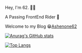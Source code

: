 Hey, I'm 62. 🙋‍♂️

A Passing FrontEnd Rider 🚀

Welcome to my Blog 😁[Ashenone62](https://www.ashenone62.ltd/)

[![Anurag's GitHub stats](https://github-readme-stats.vercel.app/api?username=Ashenone-62&show_icons=true&hide=contribs,prs&theme=vue)](https://github.com/anuraghazra/github-readme-stats)

[![Top Langs](https://github-readme-stats.vercel.app/api/top-langs/?username=Ashenone-62&layout=compact&theme=react)](https://github.com/anuraghazra/github-readme-stats)
